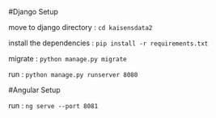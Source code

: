 #Django Setup

move to django directory : `cd kaisensdata2`

install the dependencies : `pip install -r requirements.txt`

migrate : `python manage.py migrate`

run : `python manage.py runserver 8080`


#Angular Setup

run : `ng serve --port 8081`